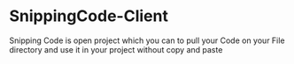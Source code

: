 # SnippingCode-Client
Snipping Code is open project which you can to pull your Code on your File directory and use it in your project without copy and paste 
